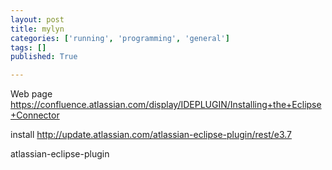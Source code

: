 ```yaml
---
layout: post
title: mylyn
categories: ['running', 'programming', 'general']
tags: []
published: True

---
```


Web page https://confluence.atlassian.com/display/IDEPLUGIN/Installing+the+Eclipse+Connector

install http://update.atlassian.com/atlassian-eclipse-plugin/rest/e3.7

atlassian-eclipse-plugin